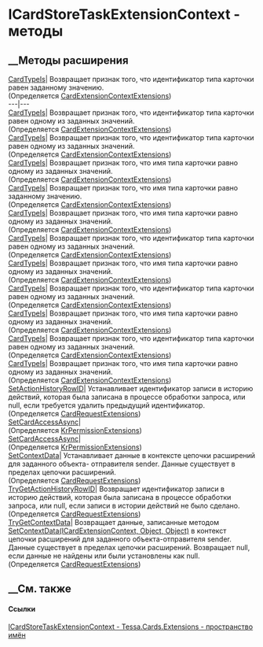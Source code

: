 # ICardStoreTaskExtensionContext - методы
##  __Методы расширения
[CardTypeIs](M_Tessa_Cards_Extensions_CardExtensionContextExtensions_CardTypeIs_2.htm)|
Возвращает признак того, что идентификатор типа карточки равен заданному
значению.  
(Определяется
[CardExtensionContextExtensions](T_Tessa_Cards_Extensions_CardExtensionContextExtensions.htm))  
---|---  
[CardTypeIs](M_Tessa_Cards_Extensions_CardExtensionContextExtensions_CardTypeIs_6.htm)|
Возвращает признак того, что идентификатор типа карточки равен одному из
заданных значений.  
(Определяется
[CardExtensionContextExtensions](T_Tessa_Cards_Extensions_CardExtensionContextExtensions.htm))  
[CardTypeIs](M_Tessa_Cards_Extensions_CardExtensionContextExtensions_CardTypeIs.htm)|
Возвращает признак того, что идентификатор типа карточки равен одному из
заданных значений.  
(Определяется
[CardExtensionContextExtensions](T_Tessa_Cards_Extensions_CardExtensionContextExtensions.htm))  
[CardTypeIs](M_Tessa_Cards_Extensions_CardExtensionContextExtensions_CardTypeIs_1.htm)|
Возвращает признак того, что имя типа карточки равно одному из заданных
значений.  
(Определяется
[CardExtensionContextExtensions](T_Tessa_Cards_Extensions_CardExtensionContextExtensions.htm))  
[CardTypeIs](M_Tessa_Cards_Extensions_CardExtensionContextExtensions_CardTypeIs_7.htm)|
Возвращает признак того, что имя типа карточки равно заданному значению.  
(Определяется
[CardExtensionContextExtensions](T_Tessa_Cards_Extensions_CardExtensionContextExtensions.htm))  
[CardTypeIs](M_Tessa_Cards_Extensions_CardExtensionContextExtensions_CardTypeIs_11.htm)|
Возвращает признак того, что имя типа карточки равно одному из заданных
значений.  
(Определяется
[CardExtensionContextExtensions](T_Tessa_Cards_Extensions_CardExtensionContextExtensions.htm))  
[CardTypeIs](M_Tessa_Cards_Extensions_CardExtensionContextExtensions_CardTypeIs_3.htm)|
Возвращает признак того, что идентификатор типа карточки равен одному из
заданных значений.  
(Определяется
[CardExtensionContextExtensions](T_Tessa_Cards_Extensions_CardExtensionContextExtensions.htm))  
[CardTypeIs](M_Tessa_Cards_Extensions_CardExtensionContextExtensions_CardTypeIs_8.htm)|
Возвращает признак того, что имя типа карточки равно одному из заданных
значений.  
(Определяется
[CardExtensionContextExtensions](T_Tessa_Cards_Extensions_CardExtensionContextExtensions.htm))  
[CardTypeIs](M_Tessa_Cards_Extensions_CardExtensionContextExtensions_CardTypeIs_4.htm)|
Возвращает признак того, что идентификатор типа карточки равен одному из
заданных значений.  
(Определяется
[CardExtensionContextExtensions](T_Tessa_Cards_Extensions_CardExtensionContextExtensions.htm))  
[CardTypeIs](M_Tessa_Cards_Extensions_CardExtensionContextExtensions_CardTypeIs_9.htm)|
Возвращает признак того, что имя типа карточки равно одному из заданных
значений.  
(Определяется
[CardExtensionContextExtensions](T_Tessa_Cards_Extensions_CardExtensionContextExtensions.htm))  
[CardTypeIs](M_Tessa_Cards_Extensions_CardExtensionContextExtensions_CardTypeIs_5.htm)|
Возвращает признак того, что идентификатор типа карточки равен одному из
заданных значений.  
(Определяется
[CardExtensionContextExtensions](T_Tessa_Cards_Extensions_CardExtensionContextExtensions.htm))  
[CardTypeIs](M_Tessa_Cards_Extensions_CardExtensionContextExtensions_CardTypeIs_10.htm)|
Возвращает признак того, что имя типа карточки равно одному из заданных
значений.  
(Определяется
[CardExtensionContextExtensions](T_Tessa_Cards_Extensions_CardExtensionContextExtensions.htm))  
[SetActionHistoryRowID](M_Tessa_Cards_CardRequestExtensions_SetActionHistoryRowID.htm)|
Устанавливает идентификатор записи в историю действий, которая была записана в
процессе обработки запроса, или null, если требуется удалить предыдущий
идентификатор.  
(Определяется
[CardRequestExtensions](T_Tessa_Cards_CardRequestExtensions.htm))  
[SetCardAccessAsync](M_Tessa_Extensions_Default_Shared_Workflow_KrPermissions_KrPermissionExtensions_SetCardAccessAsync.htm)|  
(Определяется
[KrPermissionExtensions](T_Tessa_Extensions_Default_Shared_Workflow_KrPermissions_KrPermissionExtensions.htm))  
[SetCardAccessAsync](M_Tessa_Extensions_Default_Shared_Workflow_KrPermissions_KrPermissionExtensions_SetCardAccessAsync_1.htm)|  
(Определяется
[KrPermissionExtensions](T_Tessa_Extensions_Default_Shared_Workflow_KrPermissions_KrPermissionExtensions.htm))  
[SetContextData](M_Tessa_Cards_CardRequestExtensions_SetContextData.htm)|
Устанавливает данные в контексте цепочки расширений для заданного объекта-
отправителя sender. Данные существует в пределах цепочки расширений.  
(Определяется
[CardRequestExtensions](T_Tessa_Cards_CardRequestExtensions.htm))  
[TryGetActionHistoryRowID](M_Tessa_Cards_CardRequestExtensions_TryGetActionHistoryRowID.htm)|
Возвращает идентификатор записи в историю действий, которая была записана в
процессе обработки запроса, или null, если записи в истории действий не было
сделано.  
(Определяется
[CardRequestExtensions](T_Tessa_Cards_CardRequestExtensions.htm))  
[TryGetContextData<T>](M_Tessa_Cards_CardRequestExtensions_TryGetContextData__1.htm)|
Возвращает данные, записанные методом [SetContextData(ICardExtensionContext,
Object, Object)](M_Tessa_Cards_CardRequestExtensions_SetContextData.htm) в
контекст цепочки расширений для заданного объекта-отправителя sender. Данные
существует в пределах цепочки расширений. Возвращает null, если данные не
найдены или были установлены как null.  
(Определяется
[CardRequestExtensions](T_Tessa_Cards_CardRequestExtensions.htm))  
##  __См. также
#### Ссылки
[ICardStoreTaskExtensionContext -
](T_Tessa_Cards_Extensions_ICardStoreTaskExtensionContext.htm)
[Tessa.Cards.Extensions - пространство имён](N_Tessa_Cards_Extensions.htm)

